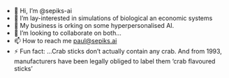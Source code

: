 - 👋 Hi, I’m @sepiks-ai
- 👀 I’m lay-interested in simulations of biological an economic systems
- 🌱 My business is orking on some hyperpersonalised AI.
- 💞️ I’m looking to collaborate on both...
- 📫 How to reach me paul@sepiks.ai
- ⚡ Fun fact: ...Crab sticks don’t actually contain any crab. And from 1993, manufacturers have been legally obliged to label them ‘crab flavoured sticks’

<!---
sepiks-ai/sepiks-ai is a ✨ special ✨ repository because its `README.md` (this file) appears on your GitHub profile.
You can click the Preview link to take a look at your changes.
--->
